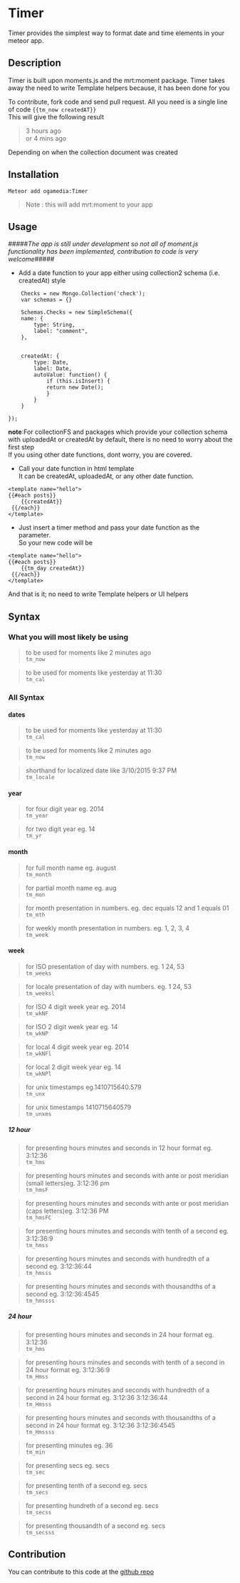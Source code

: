 Timer
======

Timer provides the simplest way to format date and time elements in your meteor app.

## Description ##
Timer is built upon moments.js and the mrt:moment package. Timer takes away the need to write Template helpers because, it has been done for you

To contribute, fork code and send pull request.
All you need is a single line of code
   ```{{tm_now createdAT}}```  
This will give the following result
> 3 hours ago  
or
> 4 mins ago  

Depending on when the collection document was created

## Installation ##

```Meteor add ogamedia:Timer```

> Note : this will add mrt:moment to your app

## Usage ##
#####_The app is still under development so not all of moment.js functionality has been implemented, contribution to code is very welcome_#####

* Add a date function to your app either using collection2 schema (i.e. createdAt) style

```
	Checks = new Mongo.Collection('check');  
	var schemas = {}

	Schemas.Checks = new SimpleSchema({  
    name: {  
		type: String,  
		label: "comment",  
	},


	createdAt: {  
		type: Date,  
		label: Date,  
		autoValue: function() {  
			if (this.isInsert) {  
			return new Date();  
			}  
		}  
	}  

});

```
**note**:For collectionFS and packages which provide your collection schema with uploadedAt or createdAt by default, there is no need to worry about the first step  
  If you using other date functions, dont worry, you are covered.

* Call your date function in html template  
  It can be createdAt, uploadedAt, or any other date function.  
```
<template name="hello">
{{#each posts}}
  	{{createdAt}}
 {{/each}}
</template>

```

* Just insert a timer method and pass your date function as the parameter.  
  So your new code will be  
```
<template name="hello">
{{#each posts}}
  	{{tm_day createdAt}}
 {{/each}}
</template>

```
And that is it; no need to write Template helpers or UI helpers

## Syntax ##
### What you will most likely be using ###

> to be used for moments like 2 minutes ago  
		```tm_now```

> to be used for moments like yesterday at 11:30  
		```tm_cal```



### All Syntax ###

#### dates ####

> to be used for moments like yesterday at 11:30  
		```tm_cal```

> to be used for moments like 2 minutes ago  
		```tm_now```

> shorthand for localized date like 3/10/2015 9:37 PM  
		```tm_locale```

#### year ####

> for four digit year eg. 2014  
		```tm_year```

> for two digit year eg. 14  
		```tm_yr```

#### month ####

> for full month name eg. august  
		```tm_month```

> for partial month name eg. aug  
		```tm_mon```

> for month presentation in numbers. eg. dec equals 12 and 1 equals 01  		
		```tm_mth```

> for weekly month presentation in numbers. eg. 1, 2, 3, 4  
		```tm_week```

#### week ####

> for ISO presentation of day with numbers. eg. 1 24, 53  
		```tm_weeks```

> for locale presentation of day with numbers. eg. 1 24, 53  
		```tm_weeksl```

> for ISO 4 digit week year  eg. 2014  
		```tm_wkNF```

> for ISO 2 digit week year  eg. 14  
		```tm_wkNP```

> for local 4 digit week year  eg. 2014  
		```tm_wkNFl```

> for local 2 digit week year  eg. 14  
		```tm_wkNPl```

> for unix timestamps eg.1410715640.579  
		```tm_unx```

>  for unix timestamps 1410715640579  
		```tm_unxms```

##### 12 hour #####

> for presenting hours minutes and seconds in 12 hour format eg. 3:12:36   
			```tm_hms```

> for presenting hours minutes and seconds with ante or post meridian (small letters)eg. 3:12:36 pm   
			```tm_hmsF```

> for presenting hours minutes and seconds with ante or post meridian (caps letters)eg. 3:12:36 PM   
			```tm_hmsFC```

> for presenting hours minutes and seconds with tenth of a second eg. 3:12:36:9   
			```tm_hmss```

> for presenting hours minutes and seconds with hundredth of a second eg. 3:12:36:44   
			```tm_hmsss```

> for presenting hours minutes and seconds with thousandths of a second eg. 3:12:36:4545   
			```tm_hmssss```

##### 24 hour #####

> for presenting hours minutes and seconds in 24 hour format eg. 3:12:36  
			```tm_hms```

> for presenting hours minutes and seconds with tenth of a second in 24 hour format eg. 3:12:36:9  
			```tm_Hmss```

> for presenting hours minutes and seconds with hundredth of a second in 24 hour format eg. 3:12:36 3:12:36:44  
			```tm_Hmsss```

> for presenting hours minutes and seconds with thousandths of a second in 24 hour format eg. 3:12:36 3:12:36:4545  
			```tm_Hmssss```

> for presenting minutes eg. 36  
			```tm_min```

> for presenting secs  eg. secs  
			```tm_sec```

> for presenting tenth of a second eg. secs  
			```tm_secs```

> for presenting hundreth of a second eg. secs  
			```tm_secss```

> for presenting thousandth of a second eg. secs  
			```tm_secsss```

## Contribution ##

You can contribute to this code at the [github repo](https://github.com/Ogamedia/timer)
